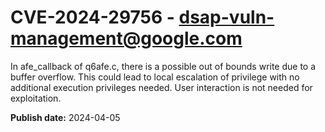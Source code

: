 # CVE-2024-29756 - dsap-vuln-management@google.com

In afe_callback of q6afe.c, there is a possible out of bounds write due to a buffer overflow. This could lead to local escalation of privilege with no additional execution privileges needed. User interaction is not needed for exploitation.

**Publish date:** 2024-04-05
